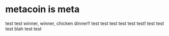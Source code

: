 # metacoin is meta

test
test
winner, winner, chicken dinner!!
test
test
test
test
test
test!
test
test
test
blah
test
test

